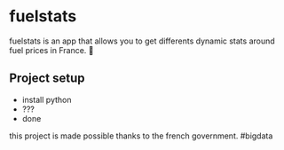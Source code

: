 # fuelstats
fuelstats is an app that allows you to get differents dynamic stats around fuel prices in France. 🥖


## Project setup
- install python
- ???
- done

this project is made possible thanks to the french government. #bigdata
